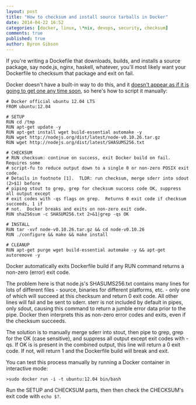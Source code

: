 ```yaml
---
layout: post
title: "How to checksum and install source tarballs in Docker"
date: 2014-04-22 16:52
categories: [docker, linux, \*nix, devops, security, checksum]
comments: true
published: true
author: Byron Gibson
---
```

If you're writing a Dockefile that downloads, builds, and installs a source package, say 
node.js, nginx, haskell, whatever, you'll most likely want your Dockerfile to checksum that 
package and exit on fail.  

Docker doesn't have a built-in way to do this, and it [doesn't appear as if it is going 
to get one any time soon][1], so here's how to script it manually:

````
# Docker official ubuntu 12.04 LTS
FROM ubuntu:12.04

# SETUP
RUN cd /tmp
RUN apt-get update -y
RUN apt-get install wget build-essential automake -y
RUN wget http://nodejs.org/dist/latest/node-v0.10.26.tar.gz
RUN wget http://nodejs.org/dist/latest/SHASUMS256.txt

# CHECKSUM
# RUN checksum: continue on success, exit Docker build on fail.  Requires some 
# script-fu to reduce output down to a single 0 or non-zero POSIX exit code.  
# Details in footnote [1].  TLDR: run checksum, merge sderr into sdout (2>$1) before 
# piping stout to grep, grep for checksum success code OK, suppress all output except 
# exit codes with -qs flags on grep.  Returns 0 exit code if checksum succeeds, 1 if
# not.  Docker breaks and exits on non-zero exit code.
RUN sha256sum -c SHASUM256.txt 2>&1|grep -qs OK

# INSTALL
RUN tar -xvf node-v0.10.26.tar.gz && cd node-v0.10.26
RUN ./configure && make && make install

# CLEANUP
RUN apt-get purge wget build-essential automake -y && apt-get autoremove -y
````

Docker automatically exits Dockerfile build if any RUN command returns a non-zero 
(error) exit code.  

The problem here is that node.js's SHASUMS256.txt contains many lines
for lots of different files - source, binaries for different platforms, etc. - only 
one of which will succeed at this checksum and return 0 exit code.  All other lines 
will fail and be sent to sderr.  sterr is not included by default in pipes, only sdout, 
causing this command to return a jumble error data prior to the pipe.  Docker then 
interprets this as non-zero error codes and exits, even if the checksum succeeds.  

The solution is to manually merge sderr into stout, then pipe to grep, grep for the OK 
(case sensitive), and suppress all output except exit codes with -qs.  If OK is 
is present in the combined output, this line will return a 0 exit code.  If not, 
will return 1 and the Dockerfile build will break and exit.  

You can test this process manually by running a Docker container in interactive mode:

````
>sudo docker run -i -t ubuntu:12.04 bin/bash
````

Run the SETUP and CHECKSUM parts, then then check the CHECKSUM's exit code with `echo $?`.


[1]:https://github.com/dotcloud/docker/issues/2579
